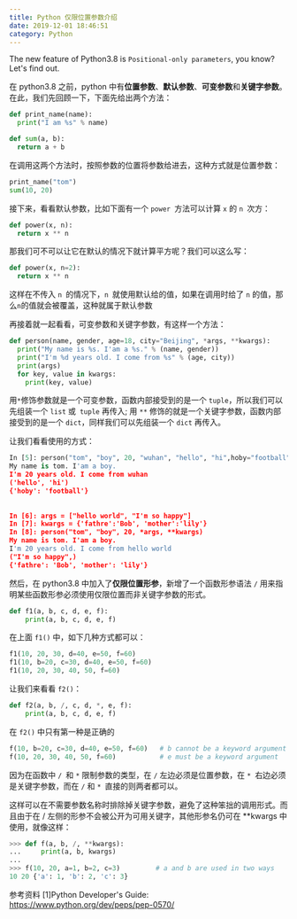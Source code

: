 ```yaml
---
title: Python 仅限位置参数介绍
date: 2019-12-01 18:46:51
category: Python
---
```


The new feature of Python3.8 is `Positional-only parameters`, you know? Let's find out.

<!--more-->

在 python3.8 之前，python 中有**位置参数**、**默认参数**、**可变参数**和**关键字参数**。在此，我们先回顾一下，下面先给出两个方法：

```python
def print_name(name):
  print("I am %s" % name)

def sum(a, b):
  return a + b
```

在调用这两个方法时，按照参数的位置将参数给进去，这种方式就是位置参数：

```python
print_name("tom")
sum(10, 20)
```

接下来，看看默认参数，比如下面有一个 `power `方法可以计算 `x` 的 `n `次方：

```python
def power(x, n):
  return x ** n
```

那我们可不可以让它在默认的情况下就计算平方呢？我们可以这么写：

```python
def power(x, n=2):
  return x ** n
```

这样在不传入 `n `的情况下，`n `就使用默认给的值，如果在调用时给了 `n` 的值，那么`n`的值就会被覆盖，这种就属于默认参数

再接着就一起看看，可变参数和关键字参数，有这样一个方法：

```python
def person(name, gender, age=18, city="Beijing", *args, **kwargs):
  print("My name is %s. I'am a %s." % (name, gender))
  print("I'm %d years old. I come from %s" % (age, city))
  print(args)
  for key, value in kwargs:
    print(key, value)
```

用`*`修饰参数就是一个可变参数，函数内部接受到的是一个 `tuple`，所以我们可以先组装一个 `list` 或` tuple` 再传入; 用 `**` 修饰的就是一个关键字参数，函数内部接受到的是一个 `dict`，同样我们可以先组装一个 `dict` 再传入。

让我们看看使用的方式：

```python
In [5]: person("tom", "boy", 20, "wuhan", "hello", "hi",hoby="football")
My name is tom. I'am a boy.
I'm 20 years old. I come from wuhan
('hello', 'hi')
{'hoby': 'football'}
​
​
In [6]: args = ["hello world", "I'm so happy"]
In [7]: kwargs = {'fathre':'Bob', 'mother':'lily'}
In [8]: person("tom", "boy", 20, *args, **kwargs)
My name is tom. I'am a boy.
I'm 20 years old. I come from hello world
("I'm so happy",)
{'fathre': 'Bob', 'mother': 'lily'}
```

然后，在 python3.8 中加入了**仅限位置形参**，新增了一个函数形参语法 `/` 用来指明某些函数形参必须使用仅限位置而非关键字参数的形式。

```python
def f1(a, b, c, d, e, f):
    print(a, b, c, d, e, f)
```

在上面 `f1()` 中，如下几种方式都可以：

```python
f1(10, 20, 30, d=40, e=50, f=60)
f1(10, b=20, c=30, d=40, e=50, f=60)
f1(10, 20, 30, 40, 50, f=60)
```

让我们来看看 `f2()`：

```python
def f2(a, b, /, c, d, *, e, f):
    print(a, b, c, d, e, f)
```

在 `f2()` 中只有第一种是正确的

```python
f(10, b=20, c=30, d=40, e=50, f=60)   # b cannot be a keyword argument
f(10, 20, 30, 40, 50, f=60)           # e must be a keyword argument
```

因为在函数中 `/ `和 `*` 限制参数的类型，在 `/` 左边必须是位置参数，在 `* `右边必须是关键字参数，而在 `/` 和 `* `直接的则两者都可以。

这样可以在不需要参数名称时排除掉关键字参数，避免了这种笨拙的调用形式。而且由于在 / 左侧的形参不会被公开为可用关键字，其他形参名仍可在 \*\*kwargs 中使用，就像这样：

```python
>>> def f(a, b, /, **kwargs):
...     print(a, b, kwargs)
...
>>> f(10, 20, a=1, b=2, c=3)         # a and b are used in two ways
10 20 {'a': 1, 'b': 2, 'c': 3}
```

参考资料
[1]Python Developer's Guide: https://www.python.org/dev/peps/pep-0570/
